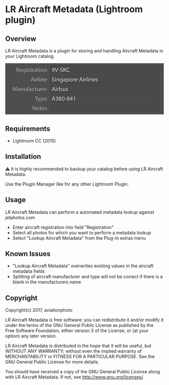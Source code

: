 # LR Aircraft Metadata (Lightroom plugin)

## Overview
LR Aircraft Metadata is a plugin for storing and handling Aircraft Metadata in your Lightroom catalog.

![](/screenshots/metadata_panel.png)

## Requirements
* Lightroom CC (2015)

## Installation
:warning: It is highly recommended to backup your catalog before using LR Aircraft Metadata.

Use the Plugin Manager like for any other Lightroom Plugin.

## Usage
LR Aircraft Metadata can perform a automated metadata lookup against jetphotos.com
* Enter aircraft registration into field "Registration"
* Select all photos for which you want to perform a metadata lookup
* Select "Lookup Aircraft Metadata" from the Plug-in extras menu

## Known Issues
* "Lookup Aircraft Metadata" overwrites existing values in the aircraft metadata fields
* Splitting of aircraft manufacturer and type will not be correct if there is a blank in the manufacturers name

## Copyright
Copyright(c) 2017, aviationphoto

LR Aircraft Metadata is free software: you can redistribute it and/or modify
it under the terms of the GNU General Public License as published by
the Free Software Foundation, either version 3 of the License, or
(at your option) any later version.

LR Aircraft Metadata is distributed in the hope that it will be useful,
but WITHOUT ANY WARRANTY; without even the implied warranty of
MERCHANTABILITY or FITNESS FOR A PARTICULAR PURPOSE.  See the
GNU General Public License for more details.

You should have received a copy of the GNU General Public License
along with LR Aircraft Metadata. If not, see [<http://www.gnu.org/licenses/>](http://www.gnu.org/licenses/).